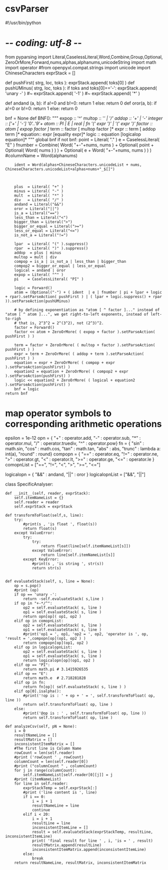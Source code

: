 # csvParser
#!/usr/bin/python
# -*- coding: utf-8 -*-

from pyparsing import Literal,CaselessLiteral,Word,Combine,Group,Optional,\
    ZeroOrMore,Forward,nums,alphas,alphanums,unicodeString
import math
import operator
#from openpyxl.compat.strings import unicode
import ChineseCharacters
exprStack = []

def pushFirst( strg, loc, toks ):
    exprStack.append( toks[0] )
def pushUMinus( strg, loc, toks ):
    if toks and toks[0]=='-': 
        exprStack.append( 'unary -' )
        #~ exprStack.append( '-1' )
        #~ exprStack.append( '*' )

def andand (a, b):
    if a!=0 and b!=0:
        return 1
    else:
        return 0
def oror(a, b):
    if a!=0 or b!=0:
        return 1
    else:
        return 0
    

    
bnf = None
def BNF():
    """
    expop   :: '^'
    multop  :: '*' | '/'
    addop   :: '+' | '-'
    integer :: ['+' | '-'] '0'..'9'+
    atom    :: PI | E | real | fn '(' expr ')' | '(' expr ')'
    factor  :: atom [ expop factor ]*
    term    :: factor [ multop factor ]*
    expr    :: term [ addop term ]*
    equation:: expr [equality expr]*
    logic :: equation [logicalop equation]*
    """
    global bnf
    if not bnf:
        point = Literal( "." )
        e     = CaselessLiteral( "E" )
        fnumber = Combine( Word( "+-"+nums, nums ) + 
                           Optional( point + Optional( Word( nums ) ) ) +
                           Optional( e + Word( "+-"+nums, nums ) ) )
        #columnName = Word(alphanums)
            
       
        ident = Word(alphas+ChineseCharacters.unicodeList + nums, ChineseCharacters.unicodeList+alphas+nums+"_$[]")
        
        
        
        plus  = Literal( "+" )
        minus = Literal( "-" )
        mult  = Literal( "*" )
        div   = Literal( "/" )
        andand = Literal("&&")
        oror = Literal("||")
        is_a = Literal("==")
        less_than = Literal("<")
        bigger_than = Literal(">")
        bigger_or_equal = Literal(">=")
        less_or_equal = Literal("<=")
        is_not_a = Literal("!=")
        
        lpar  = Literal( "(" ).suppress()
        rpar  = Literal( ")" ).suppress()
        addop  = plus | minus
        multop = mult | div
        compop = is_a | is_not_a | less_than | bigger_than 
        compop2 = bigger_or_equal | less_or_equal
        logical = andand | oror
        expop = Literal( "^" )
        pi    = CaselessLiteral( "PI" )
        
        logic = Forward()
        atom = (Optional("-") + ( ident  | e | fnumber | pi + lpar + logic + rpar).setParseAction( pushFirst ) | ( lpar + logic.suppress() + rpar )).setParseAction(pushUMinus) 
         
        # by defining exponentiation as "atom [ ^ factor ]..." instead of "atom [ ^ atom ]...", we get right-to-left exponents, instead of left-to-righ
        # that is, 2^3^2 = 2^(3^2), not (2^3)^2.
        factor = Forward()
        factor << atom + ZeroOrMore( ( expop + factor ).setParseAction( pushFirst ) )
        
        term = factor + ZeroOrMore( ( multop + factor ).setParseAction( pushFirst ) )
        expr = term + ZeroOrMore( ( addop + term ).setParseAction( pushFirst ) )
        equation = expr + ZeroOrMore( ( compop + expr ).setParseAction(pushFirst) )
        equation2 = equation + ZeroOrMore( ( compop2 + expr ).setParseAction(pushFirst) )
        logic << equation2 + ZeroOrMore( ( logical + equation2 ).setParseAction(pushFirst) )
        bnf = logic
    return bnf

# map operator symbols to corresponding arithmetic operations
epsilon = 1e-12
opn = { "+" : operator.add,
        "-" : operator.sub,
        "*" : operator.mul,
        "/" : operator.truediv,
        "^" : operator.pow}
fn  = { "sin" : math.sin,
        "cos" : math.cos,
        "tan" : math.tan,
        "abs" : abs,
        "trunc" : lambda a: int(a),
        "round" : round}
compopn = {
        "==" : operator.eq,
        "!=" : operator.ne,
        ">"  : operator.gt,
        "<"  : operator.lt,
        ">=" : operator.ge,
        "<=" : operator.le
    }
comopnList = ["==", "!=", "<", ">", ">=", "<="]

logicalopn = {
        "&&" :  andand,
        "||" : oror
        }
logicalopnList = ["&&", "||"]





class SpecificAnalyser:
    
    def __init__(self, reader, exprStack):   
        self.itemNameList = {}    
        self.reader = reader 
        self.exprStack = exprStack
        
    def transformToFloat(self,s, line):
        try:
            #print(s , 'is float ', float(s))
            return float(s)
        except ValueError:
            try:
                try:
                    return float(line[self.itemNameList[s]])
                except ValueError:
                    return line[self.itemNameList[s]]
            except KeyError:
                #print(s , 'is string ', str(s))
                return str(s)

    
    def evaluateStack(self, s, line = None):
        op = s.pop()
        #print (op)
        if op == 'unary -':
            return -self.evaluateStack( s,line )
        if op in "+-*/^":
            op2 = self.evaluateStack( s, line )
            op1 = self.evaluateStack( s, line )
            return opn[op]( op1, op2 )
        elif op in comopnList:
            op2 = self.evaluateStack( s, line )
            op1 = self.evaluateStack( s, line )
            #print('op1 = ', op1, 'op2 = ', op2, 'operator is ', op, 'result = ',compopn[op](op1, op2 ) )
            return compopn[op](op1, op2 )
        elif op in logicalopnList:
            op2 = self.evaluateStack( s, line )
            op1 = self.evaluateStack( s, line )
            return logicalopn[op](op1, op2 )
        elif op == "PI":
            return math.pi # 3.1415926535
        elif op == "E":
            return math.e  # 2.718281828
        elif op in fn:
            return fn[op]( self.evaluateStack( s, line ) )
        elif op[0].isalpha():
            #print('!op is : ' + op + ' = ', self.transformToFloat( op, line ))
            return self.transformToFloat( op, line )
        else:
            #print('@op is : ' , self.transformToFloat( op, line ))
            return self.transformToFloat( op, line )
    
    def analyzeCsv(self, pN = None):
        i = 0
        resultNameLine = []
        resultMatrix = []
        inconsistentItemMatrix = []
        #The first line is Column Name
        rowCount = len(self.reader) 
        #print ('rowCount ' , rowCount)
        columnCount = len(self.reader[0])
        #print ("columnCount " , columnCount)
        for j in range(columnCount):
            self.itemNameList[self.reader[0][j]] = j
        #print (itemNameList)
        for line in self.reader:
            exprStackTemp = self.exprStack[:]
            #print ('line content is ', line)
            if i == 0:
                i = i + 1
                resultNameLine = line
                continue
            elif i < 20:
                i = i + 1
                resultLine = line
                inconsistentItemLine = []
                result = self.evaluateStack(exprStackTemp, resultLine, inconsistentItemLine)
                print( 'final result for line ' , i, 'is = ' , result)  
                resultMatrix.append(resultLine)
                inconsistentItemMatrix.append(inconsistentItemLine) 
            else:
                break
        return resultNameLine, resultMatrix, inconsistentItemMatrix
